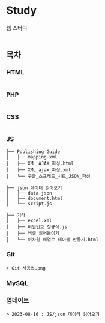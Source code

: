 # Study
웹 스터디<br />
<br />

## 목차
### HTML
```
```
### PHP
```
```
### CSS
```
```
### JS
```
├── Publishing Guide
│   ├── mapping.xml
│   ├── XML_AJAX_파싱.html
│   ├── XML_ajax_파싱.xml
│   └── 구글_스프레드_시트_JSON_파싱

├── json 데이터 읽어오기
│   ├── data.json
│   ├── document.html
│   └── script.js

├── 기타
│   ├── excel.xml
│   ├── 비밀번호 정규식.js
│   ├── 엑셀 읽어들이기
│   └── 이차원 배열로 테이블 만들기.html
```

### Git
```
> Git 사용법.png
```

### MySQL

### 업데이트
```
> 2023-08-16 : JS/json 데이터 읽어오기
```